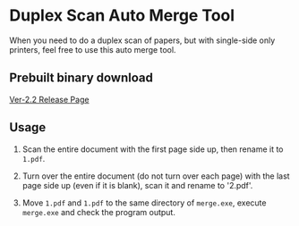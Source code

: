 # Duplex Scan Auto Merge Tool

When you need to do a duplex scan of papers, but with single-side only printers, feel free to use this auto merge tool.

## Prebuilt binary download

[Ver-2.2 Release Page](https://github.com/nerekihs/MyToolkits/releases/tag/v2.2)

## Usage

1. Scan the entire document with the first page side up, then rename it to `1.pdf`.

2. Turn over the entire document (do not turn over each page) with  the last page side up (even if it is blank), scan it and rename to '2.pdf'.

3. Move `1.pdf` and `1.pdf` to the same directory of `merge.exe`, execute `merge.exe` and check the program output.